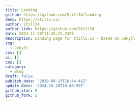 ```yaml
---
title: Landing
github: https://github.com/Still34/landing
demo: https://stillu.cc/
author: Still34
author_link: https://github.com/Still34
date: 2023-11-30T11:26:23.232Z
description: Landing page for stillu.cc - based on Jekyll
ssg:
  - Jekyll
css: []
ui: []
cms: []
category:
  - Blog
draft: false
publish_date: '2019-09-13T16:44:41Z'
update_date: '2024-10-28T18:48:59Z'
github_star: 8
github_fork: 2
---
```


